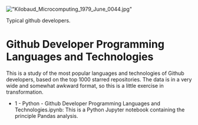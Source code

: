!["Kilobaud_Microcomputing_1979_June_0044.jpg"](https://flashbak.com/wp-content/uploads/2018/02/Kilobaud_Microcomputing_1979_June_0044.jpg)

Typical github developers.

# Github Developer Programming Languages and Technologies

This is a study of the most popular languages and technologies of Github developers, based on the top 1000 starred repositories. The data is in a very wide and somewhat awkward format, so this is a little exercise in transformation.

* 1 - Python - Github Developer Programming Languages and Technologies.ipynb: This is a Python Jupyter notebook containing the principle Pandas analysis.